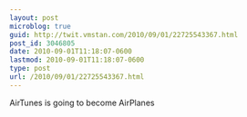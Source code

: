```yaml
---
layout: post
microblog: true
guid: http://twit.vmstan.com/2010/09/01/22725543367.html
post_id: 3046805
date: 2010-09-01T11:18:07-0600
lastmod: 2010-09-01T11:18:07-0600
type: post
url: /2010/09/01/22725543367.html
---
```

AirTunes is going to become AirPlanes
